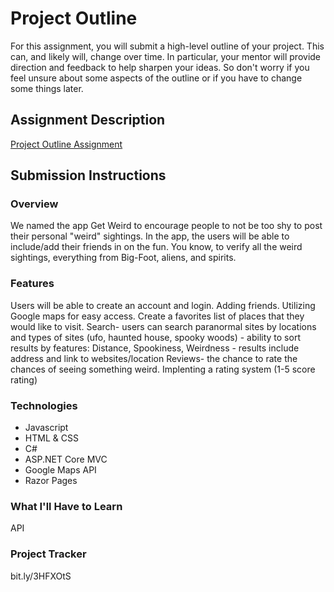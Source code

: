 # Project Outline
For this assignment, you will submit a high-level outline of your project. This can, and likely will, change over time. In particular, your mentor will provide direction and feedback to help sharpen your ideas. So don't worry if you feel unsure about some aspects of the outline or if you have to change some things later.

## Assignment Description
[Project Outline Assignment](https://education.launchcode.org/liftoff/modules/assignments/project-outline)

## Submission Instructions

### Overview
We named the app Get Weird to encourage people to not be too shy to post their personal "weird" sightings. In the app, the users will be able to include/add their friends in on the fun. You know, to verify all the weird sightings, everything from Big-Foot, aliens, and spirits. 
### Features
Users will be able to create an account and login.
Adding friends.
Utilizing Google maps for easy access.
Create a favorites list of places that they would like to visit.
Search- users can search paranormal sites by locations and types of sites (ufo, haunted house, spooky woods)
      - ability to sort results by features: Distance, Spookiness, Weirdness
      - results include address and link to websites/location
Reviews- the chance to rate the chances of seeing something weird. Implenting a rating system (1-5 score              rating)
### Technologies
- Javascript
- HTML & CSS
- C#
- ASP.NET Core MVC
- Google Maps API
- Razor Pages 
### What I'll Have to Learn
API
### Project Tracker
bit.ly/3HFXOtS
